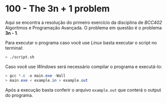 # **100 - The 3n + 1 problem**

Aqui se encontra a resolução do primeiro exercício da disciplina de *BCC402* Algoritmos e Programação Avançada. O problema em questão é o problema **3n - 1**.

Para executar o programa caso você use *Linux* basta executar o script no terminal:

```sh
> ./script.sh
```

Caso você use *Windows* será necessário compilar o programa e executá-lo:

```powershell
> gcc *.c -o main.exe -Wall
> main.exe < example.in > example.out
```

Após a execução basta conferir o arquivo ```example.out``` que conterá o output do programa.